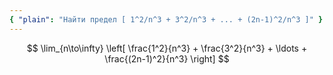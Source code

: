 ```yaml
---
{ "plain": "Найти предел [ 1^2/n^3 + 3^2/n^3 + ... + (2n-1)^2/n^3 ]" }
---
```


$$ \lim_{n\to\infty} \left[ \frac{1^2}{n^3} + \frac{3^2}{n^3} + \ldots + \frac{(2n-1)^2}{n^3} \right] $$